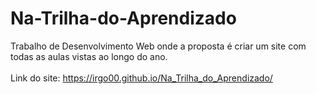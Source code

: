 # Na-Trilha-do-Aprendizado
Trabalho de Desenvolvimento Web onde a proposta é criar um site com todas as aulas vistas ao longo do ano.<br><br>
Link do site: https://irgo00.github.io/Na_Trilha_do_Aprendizado/

